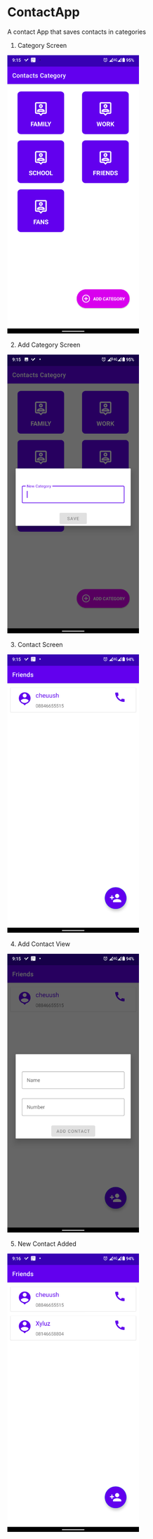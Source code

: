 # ContactApp
A contact App that saves contacts in categories

1. Category Screen

<img src="contact_app_images/category_screen.png" width = "300">


2. Add Category Screen

<img src="contact_app_images/add_category_screen.png" width = "300">

3. Contact Screen

<img src="contact_app_images/contact_screen.png" width = "300">

4. Add Contact View

<img src="contact_app_images/add_contact_screen.png" width = "300">

5. New Contact Added

<img src="contact_app_images/new_contact_added.png" width = "300">



